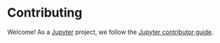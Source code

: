 # Contributing

Welcome! As a [Jupyter](https://jupyter.org) project, we follow the [Jupyter contributor guide](https://docs.jupyter.org/en/latest/contributing/content-contributor.html).
